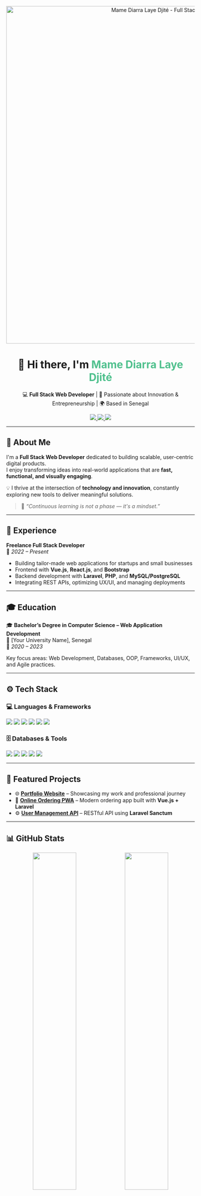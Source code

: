 <!-- ========================== -->
<!--     PROFESSIONAL HEADER     -->
<!-- ========================== -->

<p align="center">
  <!-- Replace this image with your custom banner -->
  <img src="https://path-to-your-banner.png" width="900" alt="Mame Diarra Laye Djité - Full Stack Developer Banner"/>
</p>

<h1 align="center">👋 Hi there, I'm <span style="color:#4FC08D;">Mame Diarra Laye Djité</span></h1>

<p align="center">
  💻 <strong>Full Stack Web Developer</strong> | 🚀 Passionate about Innovation & Entrepreneurship | 🌍 Based in Senegal
</p>

<p align="center">
  <a href="https://www.linkedin.com/in/mame-diarra-laye-djit%C3%A9-319565345/">
    <img src="https://img.shields.io/badge/LinkedIn-0A66C2?style=for-the-badge&logo=linkedin&logoColor=white"/>
  </a>
  <a href="https://github.com/MameDiarraLayeDjite">
    <img src="https://img.shields.io/badge/GitHub-181717?style=for-the-badge&logo=github&logoColor=white"/>
  </a>
  <a href="mailto:mamediarra.djite@gmail.com">
    <img src="https://img.shields.io/badge/Email-D14836?style=for-the-badge&logo=gmail&logoColor=white"/>
  </a>
</p>

---

## 🧠 About Me  

I'm a **Full Stack Web Developer** dedicated to building scalable, user-centric digital products.  
I enjoy transforming ideas into real-world applications that are **fast, functional, and visually engaging**.  

💡 I thrive at the intersection of **technology and innovation**, constantly exploring new tools to deliver meaningful solutions.  

> 🧭 *“Continuous learning is not a phase — it's a mindset.”*

---

## 💼 Experience  

**Freelance Full Stack Developer**  
📅 *2022 – Present*  
- Building tailor-made web applications for startups and small businesses  
- Frontend with **Vue.js**, **React.js**, and **Bootstrap**  
- Backend development with **Laravel**, **PHP**, and **MySQL/PostgreSQL**  
- Integrating REST APIs, optimizing UX/UI, and managing deployments  

---

## 🎓 Education  

🎓 **Bachelor’s Degree in Computer Science – Web Application Development**  
📍 [Your University Name], Senegal  
📅 *2020 – 2023*  

Key focus areas: Web Development, Databases, OOP, Frameworks, UI/UX, and Agile practices.  

---

## ⚙️ Tech Stack  

### 💻 Languages & Frameworks  
<p>
  <img src="https://img.shields.io/badge/JavaScript-F7DF1E?style=for-the-badge&logo=javascript&logoColor=black"/>
  <img src="https://img.shields.io/badge/Vue.js-4FC08D?style=for-the-badge&logo=vue.js&logoColor=white"/>
  <img src="https://img.shields.io/badge/React-61DAFB?style=for-the-badge&logo=react&logoColor=black"/>
  <img src="https://img.shields.io/badge/Laravel-FF2D20?style=for-the-badge&logo=laravel&logoColor=white"/>
  <img src="https://img.shields.io/badge/PHP-777BB4?style=for-the-badge&logo=php&logoColor=white"/>
  <img src="https://img.shields.io/badge/Python-3776AB?style=for-the-badge&logo=python&logoColor=white"/>
</p>

### 🗄️ Databases & Tools  
<p>
  <img src="https://img.shields.io/badge/MySQL-4479A1?style=for-the-badge&logo=mysql&logoColor=white"/>
  <img src="https://img.shields.io/badge/PostgreSQL-336791?style=for-the-badge&logo=postgresql&logoColor=white"/>
  <img src="https://img.shields.io/badge/Postman-FF6C37?style=for-the-badge&logo=postman&logoColor=white"/>
  <img src="https://img.shields.io/badge/Git-F05032?style=for-the-badge&logo=git&logoColor=white"/>
  <img src="https://img.shields.io/badge/Docker-2496ED?style=for-the-badge&logo=docker&logoColor=white"/>
</p>

---

## 🚀 Featured Projects  

- 🌐 **[Portfolio Website](https://mamediarratech.great-site.net/)** – Showcasing my work and professional journey  
- 📱 **[Online Ordering PWA](https://github.com/MameDiarraLayeDjite/commande-pwa)** – Modern ordering app built with **Vue.js + Laravel**  
- ⚙️ **[User Management API](https://github.com/MameDiarraLayeDjite/api-gestion)** – RESTful API using **Laravel Sanctum**  

---

## 📊 GitHub Stats  

<p align="center">
  <img src="https://github-readme-stats.vercel.app/api?username=MameDiarraLayeDjite&show_icons=true&theme=tokyonight&hide_border=true" width="48%" />
  <img src="https://github-readme-streak-stats.herokuapp.com/?user=MameDiarraLayeDjite&theme=tokyonight&hide_border=true" width="48%" />
</p>

<p align="center">
  <img src="https://github-readme-activity-graph.vercel.app/graph?username=MameDiarraLayeDjite&theme=tokyo-night&hide_border=true" width="95%" />
</p>

---

## 🌍 Connect With Me  

📫 **Email:** [mamediarra.djite@gmail.com](mailto:mamediarra.djite@gmail.com)  
💼 **LinkedIn:** [linkedin.com/in/mame-diarra-laye-djité](https://www.linkedin.com/in/mame-diarra-laye-djit%C3%A9-319565345/)  
💻 **GitHub:** [github.com/MameDiarraLayeDjite](https://github.com/MameDiarraLayeDjite)  

---

<p align="center">
  <img src="https://readme-typing-svg.herokuapp.com?color=%2336BCF7&center=true&lines=Full+Stack+Developer;Innovator+%26+Problem+Solver;Continuous+Learner;Passionate+about+Technology"/>
</p>

---

✨ *Thanks for stopping by! Feel free to explore my repositories or reach out for collaboration opportunities.*  
